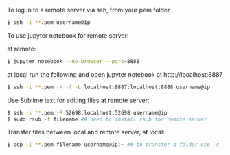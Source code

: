 To log in to a remote server via ssh, from your pem folder
```bash
$ ssh -i **.pem username@ip
```
To use jupyter notebook for remote server:

at remote:
```bash
$ jupyter notebook --no-browser --port=8888
```
at local run the following and open jupyter notebook at http://localhost:8887
```bash
$ ssh -i **.pem -N -f -L localhost:8887:localhost:8888 username@ip
```

Use Sublime text for editing files at remote server:
```bash
$ ssh -i **.pem -R 52698:localhost:52698 username@ip
$ sudo rsub -f filename ## need to install rsub for remote server
```

Transfer files between local and remote server, at local:
```bash
$ scp -i **.pem filename username@ip:~ ## to transfer a folder use -r
```